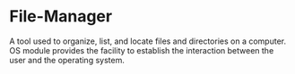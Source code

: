 # File-Manager
A tool used to organize, list, and locate files and directories on a computer.
 OS module provides the facility to establish the interaction between the user and the operating system.
